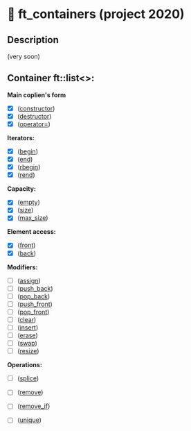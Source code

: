 # :black_square_button: ft_containers (project 2020)
## Description
(very soon)  
## Container ft::list\<\>:
  
**Main coplien's form**  
- [x] ([constructor](https://www.cplusplus.com/reference/list/list/list/))
- [x] ([destructor](https://www.cplusplus.com/reference/list/list/~list/))
- [x] ([operator=](https://www.cplusplus.com/reference/list/list/operator=/))
  
**Iterators:**  
- [x] ([begin](https://www.cplusplus.com/reference/list/list/begin/))
- [x] ([end](https://www.cplusplus.com/reference/list/list/end/))
- [x] ([rbegin](https://www.cplusplus.com/reference/list/list/rbegin/))
- [x] ([rend](https://www.cplusplus.com/reference/list/list/rend/))
  
**Capacity:**  
- [x] ([empty](https://www.cplusplus.com/reference/list/list/empty/))
- [x] ([size](https://www.cplusplus.com/reference/list/list/size/))
- [x] ([max_size](https://www.cplusplus.com/reference/list/list/max_size/))
  
**Element access:**  
- [x] ([front](https://www.cplusplus.com/reference/list/list/front/))
- [x] ([back](https://www.cplusplus.com/reference/list/list/back/))
  
**Modifiers:**  
- [ ] ([assign](https://www.cplusplus.com/reference/list/list/assign/))
- [ ] ([push_back](https://www.cplusplus.com/reference/list/list/push_back/))
- [ ] ([pop_back](https://www.cplusplus.com/reference/list/list/pop_back/))
- [ ] ([push_front](https://www.cplusplus.com/reference/list/list/push_front/))
- [ ] ([pop_front](https://www.cplusplus.com/reference/list/list/pop_front/))
- [ ] ([clear](https://www.cplusplus.com/reference/list/list/clear/))
- [ ] ([insert](https://www.cplusplus.com/reference/list/list/insert/))
- [ ] ([erase](https://www.cplusplus.com/reference/list/list/erase/))
- [ ] ([swap](https://www.cplusplus.com/reference/list/list/swap/))
- [ ] ([resize](https://www.cplusplus.com/reference/list/list/resize/)) 
  
**Operations:**  
- [ ] ([splice](https://www.cplusplus.com/reference/list/list/splice/))
- [ ] ([remove](https://www.cplusplus.com/reference/list/list/remove/))
- [ ] ([remove_if](https://www.cplusplus.com/reference/list/list/remove_if/))
- [ ] ([unique](https://www.cplusplus.com/reference/list/list/unique/))




